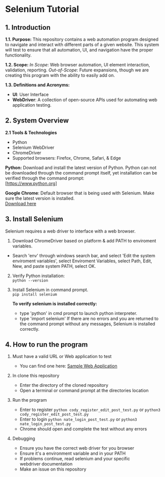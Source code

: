 # Selenium Tutorial

## 1. Introduction

**1.1. Purpose:** This repository contains a web automation program designed to navigate and interact with different parts of a given website. This system will test to ensure that all automation, UI, and navigation have the proper functionality.

**1.2. Scope:** *In Scope*: Web browser automation, UI element interaction, validation, reporting.
*Out-of-Scope*: Future expansions, though we are creating this program with the ability to easily add on.

**1.3. Definitions and Acronyms:**
+ **UI**: User Interface
+ **WebDriver**: A collection of open-source APIs used for automating web application testing. 

## 2. System Overview

**2.1 Tools & Technologies**
+ Python
+ Selenium WebDriver
+ ChromeDriver
+ Supported browsers: Firefox, Chrome, Safari, & Edge


**Python:** Download and install the latest version of Python. Python can not be downloaded through the command prompt itself, yet installation can be verified through the command prompt:  
[https://www.python.org]

**Google Chrome**: Default browser that is being used with Selenium. Make sure the latest version is installed.  
[Download here](https://googlechromelabs.github.io/chrome-for-testing/#stable)


## 3. Install Selenium

Selenium requires a web driver to interface with a web browser. 
1. Download ChromeDriver based on platform & add PATH to enviroment variables.
+ Search 'env' through windows search bar, and select 'Edit the system enviroment variables', select Enviroment Variables, select Path, Edit, New, and paste system PATH, select OK.
2. Verify Python installation:  
   `python --version`

3. Install Selenium in command prompt.  
   `pip install selenium`

   **To verify selenium is installed correctly:**
   + type 'python' in cmd prompt to launch python interpreter.
   + type 'import selenium'
   If there are no errors and you are returned to the command prompt without any messages, Selenium is installed correctly.

## 4. How to run the program
1. Must have a valid URL or Web application to test
   - You can find one here: [Sample Web Application](https://github.com/Group-Project-Team-4/Web-App)

2. In clone this repository
   - Enter the directory of the cloned repository
   - Open a terminal or command prompt at the directories location

3. Run the program
   - Enter to register `python cody_register_edit_post_test.py` or `python3 cody_register_edit_post_test.py`
   - Enter to login `python nate_login_post_test.py` or `python3 nate_login_post_test.py`
   - Chrome should open and complete the test without any errors

5. Debugging
   - Ensure you have the correct web driver for you browser
   - Ensure it's a environment variable and in your PATH
   - If problems continue, read selenium and your specific  
     webdriver documentation
   - Make an issue on this repository
